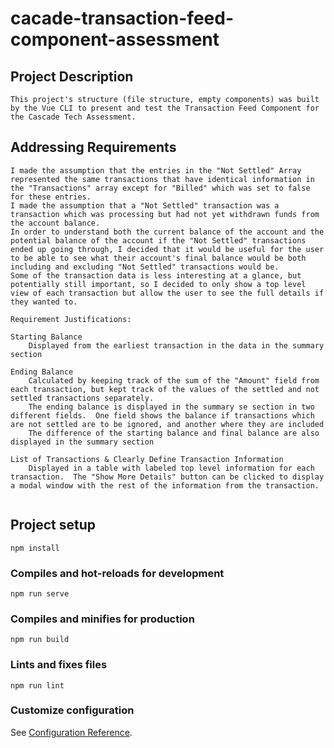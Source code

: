 # cacade-transaction-feed-component-assessment

## Project Description
```
This project's structure (file structure, empty components) was built by the Vue CLI to present and test the Transaction Feed Component for the Cascade Tech Assessment.
```

## Addressing Requirements
```
I made the assumption that the entries in the "Not Settled" Array represented the same transactions that have identical information in the "Transactions" array except for "Billed" which was set to false for these entries.
I made the assumption that a "Not Settled" transaction was a transaction which was processing but had not yet withdrawn funds from the account balance.
In order to understand both the current balance of the account and the potential balance of the account if the "Not Settled" transactions ended up going through, I decided that it would be useful for the user to be able to see what their account's final balance would be both including and excluding "Not Settled" transactions would be.
Some of the transaction data is less interesting at a glance, but potentially still important, so I decided to only show a top level view of each transaction but allow the user to see the full details if they wanted to.

Requirement Justifications:

Starting Balance
    Displayed from the earliest transaction in the data in the summary section

Ending Balance
    Calculated by keeping track of the sum of the "Amount" field from each transaction, but kept track of the values of the settled and not settled transactions separately.
    The ending balance is displayed in the summary se section in two different fields.  One field shows the balance if transactions which are not settled are to be ignored, and another where they are included
    The difference of the starting balance and final balance are also displayed in the summary section

List of Transactions & Clearly Define Transaction Information
    Displayed in a table with labeled top level information for each transaction.  The "Show More Details" button can be clicked to display a modal window with the rest of the information from the transaction.


```

## Project setup
```
npm install
```

### Compiles and hot-reloads for development
```
npm run serve
```

### Compiles and minifies for production
```
npm run build
```

### Lints and fixes files
```
npm run lint
```

### Customize configuration
See [Configuration Reference](https://cli.vuejs.org/config/).

